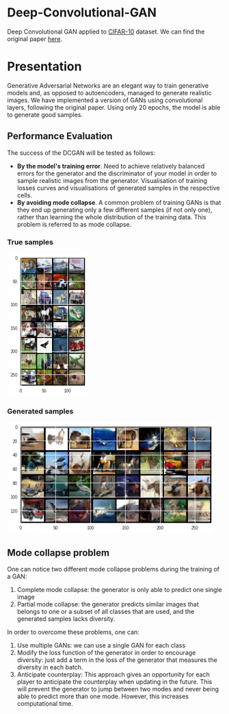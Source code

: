 # Deep-Convolutional-GAN
Deep Convolutional GAN applied to [CIFAR-10](https://www.cs.toronto.edu/~kriz/cifar.html) dataset. We can find the original paper [here](https://arxiv.org/pdf/1511.06434.pdf).

# Presentation
Generative Adversarial Networks are an elegant way to train generative models and, as opposed to autoencoders, managed to generate realistic images. We have implemented a version of GANs using convolutional layers, following the original paper. Using only 20 epochs, the model is able to generate good samples.

## Performance Evaluation
The success of the DCGAN will be tested as follows:
  - **By the model's training error**. Need to achieve relatively balanced errors for the generator and the discriminator of your model in order to sample realistic images from the generator. Visualisation of training losses curves and visualisations of generated samples in the respective cells. 
  - **By avoiding mode collapse**. A common problem of training GANs is that they end up generating only a few different samples (if not only one), rather than learning the whole distribution of the training data. This problem is referred to as mode collapse. 


### True samples
![image](true_samples.png)
### Generated samples
![image](generated_samples.png)

## Mode collapse problem

One can notice two different mode collapse problems during the training of a GAN:
1) Complete mode collapse: the generator is only able to predict one single image
2) Partial mode collapse: the generator predicts similar images that belongs to one or a subset of all classes that are used, and the generated samples lacks diversity.
  
In order to overcome these problems, one can:
1) Use multiple GANs: we can use a single GAN for each class
2) Modify the loss function of the generator in order to encourage diversity: just add a term in the loss of the generator that measures the diversity in each batch.
3) Anticipate counterplay: This approach gives an opportunity for each player to anticipate the counterplay when updating in the future. 
  This will prevent the generator to jump between two modes and never being able to predict more than one mode.
  However, this increases computational time.
